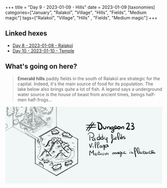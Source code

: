+++
title = "Day 9 - 2023-01-09 - Hills"
date = 2023-01-09
[taxonomies]
categories=["January", "Ralakoï", "Village", "Hills", "Fields", "Medium magic"]
tags=["Ralakoï", "Village", "Hills" , "Fields", "Medium magic"]
+++

## Linked hexes
- [Day 8 - 2023-01-08 - Ralakoï](../day-8)
- [Day 10 - 2023-01-10 - Temple](../day-10)


## What's going on here?
> **Emerald hills** paddy fields in the south of Ralakoï are strategic for the capital. Indeed, it's the main source of food for its population.
> The lake below also brings quite a lot of fish. A legend says a underground water source is the house of beast from ancient times, beings half-men half-frogs...


![day9](../day9.jpeg)

